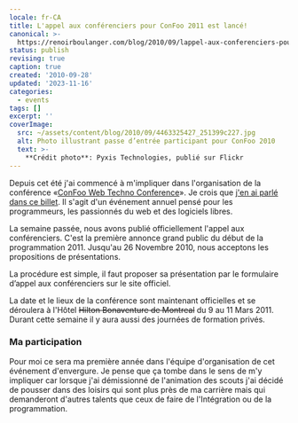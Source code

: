 ```yaml
---
locale: fr-CA
title: L'appel aux conférenciers pour ConFoo 2011 est lancé!
canonical: >-
  https://renoirboulanger.com/blog/2010/09/lappel-aux-conferenciers-pour-confoo-2011-est-lance/
status: publish
revising: true
caption: true
created: '2010-09-28'
updated: '2023-11-16'
categories:
  - events
tags: []
excerpt: ''
coverImage:
  src: ~/assets/content/blog/2010/09/4463325427_251399c227.jpg
  alt: Photo illustrant passe d’entrée participant pour ConFoo 2010
  text: >-
    **Crédit photo**: Pyxis Technologies, publié sur Flickr
---
```

<!--
migrateLinks:
  external: 1
  waybackMachine:
  - confoo.ca
-->

<p>Depuis cet été j'ai commencé à m'impliquer dans l'organisation de la conférence «<a href="http://confoo.ca/" lang="en" target="_blank" rel="nofollow noreferrer">ConFoo Web Techno Conference</a>». Je crois que <a href="/blog/2010/09/lancement-de-lannee-2011-pour-la-conference-confoo/">j'en ai parlé dans ce billet</a>. Il s'agit d'un événement annuel pensé pour les programmeurs, les passionnés du web et des logiciels libres.</p>

<p>La semaine passée, nous avons publié officiellement l'appel aux conférenciers. C'est la première annonce grand public du début de la programmation 2011. Jusqu'au <time datetime="2010-11-26">26 Novembre 2010</time>, nous acceptons les propositions de présentations.</p>

<p>La procédure est simple, il faut proposer sa présentation par le formulaire d’appel aux conférenciers sur le site officiel.</p>

<p>La date et le lieux de la conférence sont maintenant officielles et se déroulera à l'Hôtel
<del>Hilton Bonaventure de Montreal</del> du 9 au 11 Mars 2011. Durant cette semaine il y aura aussi des journées de formation privés.</p>

<h3>Ma participation</h3>

<p>Pour moi ce sera ma première année dans l'équipe d'organisation de cet événement d'envergure. Je pense que ça tombe dans le sens de m'y impliquer car lorsque j'ai démissionné de l'animation des scouts j'ai décidé de pousser dans des loisirs qui sont plus près de ma carrière mais qui demanderont d'autres talents que ceux de faire de l'Intégration ou de la programmation.</p>
